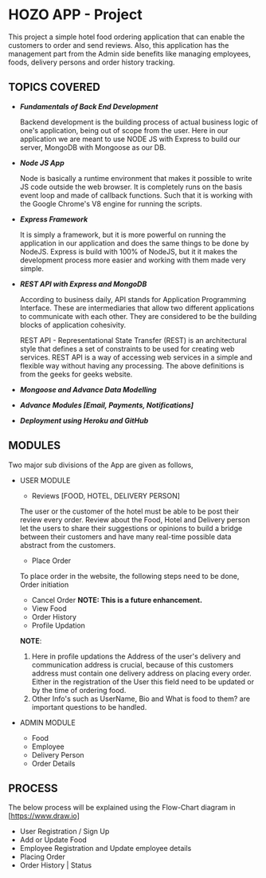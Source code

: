 # HOZO APP - Project

This project a simple hotel food ordering application that can enable the customers to order and send reviews. Also, this application has the management part from the Admin side benefits like managing employees, foods, delivery persons and order history tracking.

## TOPICS COVERED

- **_Fundamentals of Back End Development_**

  Backend development is the building process of actual business logic of one's application, being out of scope from the user. Here in our application we are meant to use NODE JS with Express to build our server, MongoDB with Mongoose as our DB.

- **_Node JS App_**

  Node is basically a runtime environment that makes it possible to write JS code outside the web browser. It is completely runs on the basis event loop and made of callback functions. Such that it is working with the Google Chrome's V8 engine for running the scripts.

- **_Express Framework_**

  It is simply a framework, but it is more powerful on running the application in our application and does the same things to be done by NodeJS. Express is build with 100% of NodeJS, but it it makes the development process more easier and working with them made very simple.

- **_REST API with Express and MongoDB_**

  According to business daily,
  API stands for Application Programming Interface. These are intermediaries that allow two different applications to communicate with each other. They are considered to be the building blocks of application cohesivity.

  REST API - Representational State Transfer (REST) is an architectural style that defines a set of constraints to be used for creating web services. REST API is a way of accessing web services in a simple and flexible way without having any processing. The above definitions is from the geeks for geeks website.

- **_Mongoose and Advance Data Modelling_**
- **_Advance Modules [Email, Payments, Notifications]_**
- **_Deployment using Heroku and GitHub_**

## MODULES

Two major sub divisions of the App are given as follows,

- USER MODULE

  - Reviews [FOOD, HOTEL, DELIVERY PERSON]

  The user or the customer of the hotel must be able to be post their review every order. Review about the Food, Hotel and Delivery person let the users to share their suggestions or opinions to build a bridge between their customers and have many real-time possible data abstract from the customers.

  - Place Order

  To place order in the website, the following steps need to be done,
  Order initiation

  - Cancel Order **NOTE: This is a future enhancement.**
  - View Food
  - Order History
  - Profile Updation

  **NOTE**:

  1. Here in profile updations the Address of the user's delivery and communication address is crucial, because of this customers address must contain one delivery address on placing every order. Either in the registration of the User this field need to be updated or by the time of ordering food.
  1. Other Info's such as UserName, Bio and What is food to them? are important questions to be handled.

- ADMIN MODULE
  - Food
  - Employee
  - Delivery Person
  - Order Details

## PROCESS

The below process will be explained using the Flow-Chart diagram in [https://www.draw.io]

- User Registration / Sign Up
- Add or Update Food
- Employee Registration and Update employee details
- Placing Order
- Order History | Status
